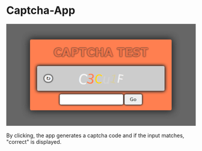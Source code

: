 # Captcha-App

![](images/captcha.png)

By clicking, the app generates a captcha code and if the input matches, "correct" is displayed.
